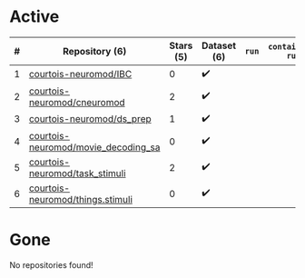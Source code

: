 # Active
| # | Repository (6) | Stars (5) | Dataset (6) | `run` | `containers-run` |
| --- | --- | --- | --- | --- | --- |
| 1 | [courtois-neuromod/IBC](https://github.com/courtois-neuromod/IBC) | 0 | :heavy_check_mark: |  |  |
| 2 | [courtois-neuromod/cneuromod](https://github.com/courtois-neuromod/cneuromod) | 2 | :heavy_check_mark: |  |  |
| 3 | [courtois-neuromod/ds_prep](https://github.com/courtois-neuromod/ds_prep) | 1 | :heavy_check_mark: |  |  |
| 4 | [courtois-neuromod/movie_decoding_sa](https://github.com/courtois-neuromod/movie_decoding_sa) | 0 | :heavy_check_mark: |  |  |
| 5 | [courtois-neuromod/task_stimuli](https://github.com/courtois-neuromod/task_stimuli) | 2 | :heavy_check_mark: |  |  |
| 6 | [courtois-neuromod/things.stimuli](https://github.com/courtois-neuromod/things.stimuli) | 0 | :heavy_check_mark: |  |  |

# Gone
No repositories found!
